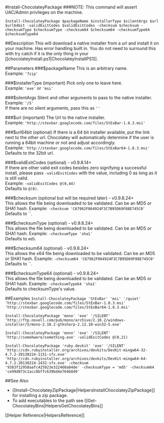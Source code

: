 #Install-ChocolateyPackage
###NOTE: This command will assert UAC/Admin privileges on the machine.  
  
`Install-ChocolateyPackage $packageName $installerType $silentArgs $url $url64bit -validExitCodes $validExitCodes -checksum $checksum -checksumType $checksumType -checksum64 $checksum64 -checksumType64 $checksumType64`  
  
##Description
This will download a native installer from a url and install it on your machine. Has error handling built in. You do not need to surround this with try catch if it is the only thing in your [[chocolateyInstall.ps1|ChocolateyInstallPS1]].  
  
##Parameters
###$packageName
This is an arbitrary name.  
Example: `'7zip'`  
  
###$installerType (important)
Pick only  one to leave here.  
Example: `'exe'` or `'msi'`  
  
###$silentArgs
Silent and other arguments to pass to the native installer.  
Example: `'/S'`  
If there are no silent arguments, pass this as `''`  
  
###$url (important)
The Url to the native installer.  
Example: `'http://stexbar.googlecode.com/files/StExBar-1.8.3.msi'`  
  
###$url64bit (optional)
If there is a 64 bit installer available, put the link next to the other url. Chocolatey will automatically determine if the user is running a 64bit machine or not and adjust accordingly.  
Example: `'http://stexbar.googlecode.com/files/StExBar64-1.8.3.msi'`  
Defaults to the 32bit url.  
  
###$validExitCodes (optional) - v0.9.8.14+  
If there are other valid exit codes besides zero signifying a successful install, please pass `-validExitCodes` with the value, including 0 as long as it is still valid.  
Example: `-validExitCodes @(0,44)`  
Defaults to `@(0)`.  
    
###$checksum (optional but will be required later) - v0.9.8.24+  
This allows the file being downloaded to be validated. Can be an MD5 or SHA1 hash.
Example: `-checksum 'C67962F064924F3C7B95D69F88E745C0'`  
Defaults to ``.  

###$checksumType (optional) - v0.9.8.24+  
This allows the file being downloaded to be validated. Can be an MD5 or SHA1 hash.
Example: `-checksumType 'sha1'`  
Defaults to `md5`.  

###$checksum64 (optional) - v0.9.8.24+  
This allows the x64 file being downloaded to be validated. Can be an MD5 or SHA1 hash.
Example: `-checksum64 'C67962F064924F3C7B95D69F88E745C0'`  
Defaults to ``.  

###$checksumType64 (optional) - v0.9.8.24+  
This allows the file being downloaded to be validated. Can be an MD5 or SHA1 hash.
Example: `-checksumType64 'sha1'`  
Defaults to checksumType's value.  
  
##Examples
`Install-ChocolateyPackage 'StExBar' 'msi' '/quiet' 'http://stexbar.googlecode.com/files/StExBar-1.8.3.msi' 'http://stexbar.googlecode.com/files/StExBar64-1.8.3.msi'`  
  
`Install-ChocolateyPackage 'mono' 'exe' '/SILENT' 'http://ftp.novell.com/pub/mono/archive/2.10.2/windows-installer/5/mono-2.10.2-gtksharp-2.12.10-win32-5.exe'`  
  
`Install-ChocolateyPackage 'mono' 'exe' '/SILENT' 'http://somehwere/something.exe' -validExitCodes @(0,21)`  

`Install-ChocolateyPackage 'ruby.devkit' 'exe' '/SILENT' 'http://cdn.rubyinstaller.org/archives/devkits/DevKit-mingw64-32-4.7.2-20130224-1151-sfx.exe' 'http://cdn.rubyinstaller.org/archives/devkits/DevKit-mingw64-64-4.7.2-20130224-1432-sfx.exe' -checksum '9383f12958aafc425923e322460a84de' -checksumType = 'md5' -checksum64 'ce99d873c1acc8bffc639bd4e764b849'`
  
##See Also

* [[Install-ChocolateyZipPackage|HelpersInstallChocolateyZipPackage]] for installing a zip package.
* To add executables to the path see [[Get-ChocolateyBins|HelpersGetChocolateyBins]]

[[Helper Reference|HelpersReference]]